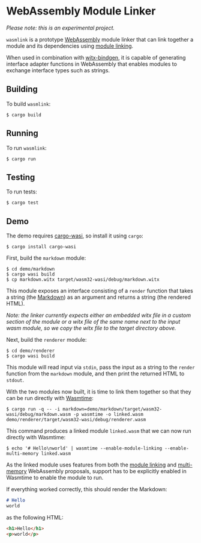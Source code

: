 # WebAssembly Module Linker

_Please note: this is an experimental project._

`wasmlink` is a prototype [WebAssembly](https://webassembly.org/) module linker that can link together a module and its dependencies using [module linking](https://github.com/WebAssembly/module-linking).

When used in combination with [witx-bindgen](https://github.com/bytecodealliance/witx-bindgen), it is capable of generating interface adapter functions in WebAssembly that enables modules to exchange interface types such as strings.

## Building

To build `wasmlink`:

```text
$ cargo build
```

## Running

To run `wasmlink`:

```text
$ cargo run
```

## Testing

To run tests:

```text
$ cargo test
```

## Demo

The demo requires [cargo-wasi](https://github.com/bytecodealliance/cargo-wasi), so install it using `cargo`:

```text
$ cargo install cargo-wasi
```

First, build the `markdown` module:

```text
$ cd demo/markdown
$ cargo wasi build
$ cp markdown.witx target/wasm32-wasi/debug/markdown.witx
```

This module exposes an interface consisting of a `render` function that takes a string (the [Markdown](https://en.wikipedia.org/wiki/Markdown)) as an argument and returns a string (the rendered HTML).

_Note: the linker currently expects either an embedded witx file in a custom section of the module or a witx file of the same name next to the input wasm module, so we copy the witx file to the target directory above._

Next, build the `renderer` module:

```text
$ cd demo/renderer
$ cargo wasi build
```

This module will read input via `stdin`, pass the input as a string to the `render` function from the `markdown` module, and then print the returned HTML to `stdout`.

With the two modules now built, it is time to link them together so that they can be run directly with [Wasmtime](https://github.com/bytecodealliance/wasmtime):

```text
$ cargo run -q -- -i markdown=demo/markdown/target/wasm32-wasi/debug/markdown.wasm -p wasmtime -o linked.wasm demo/renderer/target/wasm32-wasi/debug/renderer.wasm
```

This command produces a linked module `linked.wasm` that we can now run directly with Wasmtime:

```text
$ echo '# Hello\nworld' | wasmtime --enable-module-linking --enable-multi-memory linked.wasm
```

As the linked module uses features from both the [module linking](https://github.com/WebAssembly/module-linking) and [multi-memory](https://github.com/WebAssembly/multi-memory) WebAssembly proposals, support has to be explicitly enabled in Wasmtime to enable the module to run.

If everything worked correctly, this should render the Markdown:

```markdown
# Hello
world
```

as the following HTML:

```html
<h1>Hello</h1>
<p>world</p>
```
